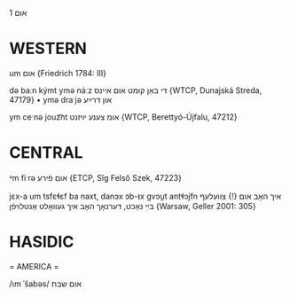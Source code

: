 אום 1

WESTERN
========

um אום {Friedrich 1784: III}

də baːn kýmt ymə náːz די באַן קומט אום איינס {WTCP, Dunajská Streda, 47179}
	•	ymə draˑjə און דרײַע

ym ceˑnə jouz͡nt אומ צענע יויזנט {WTCP, Berettyó-Újfalu, 47212}

CENTRAL
========

ᵊm fiˑrə אום פֿירע {ETCP, Sîg Felső Szek, 47223}

jɛx-a um tsfɛɬɛf ba naxt, danɔx ɔb-ᵻx gvɔu̯t antɬɔjfn איך האָב אום {!} צוועלעף בײַ נאַכט, דערנאָך האָב איך געוואָלט אַנטלויפֿן {Warsaw, Geller 2001: 305}

HASIDIC
=======
= AMERICA = 

/ɩm ˈšabəs/ אום שבת 